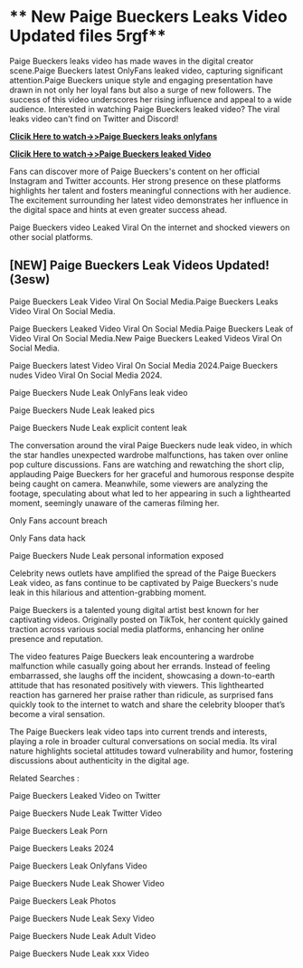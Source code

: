 
# ** New  Paige Bueckers Leaks Video Updated files 5rgf** #

Paige Bueckers leaks video has made waves in the digital creator scene.Paige Bueckers latest OnlyFans leaked video, capturing significant attention.Paige Bueckers unique style and engaging presentation have drawn in not only her loyal fans but also a surge of new followers. The success of this video underscores her rising influence and appeal to a wide audience. Interested in watching Paige Bueckers leaked video? The viral leaks video can't find on Twitter and Discord!

**[Clicik Here to watch->>Paige Bueckers leaks onlyfans ](http://xflirt.top)**

**[Clicik Here to watch->>Paige Bueckers leaked Video](http://xflirt.top)**

Fans can discover more of Paige Bueckers's content on her official Instagram and Twitter accounts. Her strong presence on these platforms highlights her talent and fosters meaningful connections with her audience. The excitement surrounding her latest video demonstrates her influence in the digital space and hints at even greater success ahead.

Paige Bueckers video Leaked Viral On the internet and shocked viewers on other social platforms.

## [NEW]  Paige Bueckers Leak Videos Updated!  (3esw) ##

Paige Bueckers Leak Video Viral On Social Media.Paige Bueckers Leaks Video Viral On Social Media.

Paige Bueckers Leaked Video Viral On Social Media.Paige Bueckers Leak of Video Viral On Social Media.New Paige Bueckers Leaked Videos Viral On Social Media.

Paige Bueckers latest Video Viral On Social Media 2024.Paige Bueckers nudes Video Viral On Social Media 2024.

Paige Bueckers Nude Leak OnlyFans leak video

Paige Bueckers Nude Leak leaked pics

Paige Bueckers Nude Leak explicit content leak

The conversation around the viral Paige Bueckers nude leak video, in which the star handles unexpected wardrobe malfunctions, has taken over online pop culture discussions. Fans are watching and rewatching the short clip, applauding Paige Bueckers for her graceful and humorous response despite being caught on camera. Meanwhile, some viewers are analyzing the footage, speculating about what led to her appearing in such a lighthearted moment, seemingly unaware of the cameras filming her.

Only Fans account breach

Only Fans data hack

Paige Bueckers Nude Leak personal information exposed

Celebrity news outlets have amplified the spread of the Paige Bueckers Leak video, as fans continue to be captivated by Paige Bueckers's nude leak in this hilarious and attention-grabbing moment.

Paige Bueckers is a talented young digital artist best known for her captivating videos. Originally posted on TikTok, her content quickly gained traction across various social media platforms, enhancing her online presence and reputation.

The video features  Paige Bueckers leak encountering a wardrobe malfunction while casually going about her errands. Instead of feeling embarrassed, she laughs off the incident, showcasing a down-to-earth attitude that has resonated positively with viewers. This lighthearted reaction has garnered her praise rather than ridicule, as surprised fans quickly took to the internet to watch and share the celebrity blooper that’s become a viral sensation.

The Paige Bueckers leak video taps into current trends and interests, playing a role in broader cultural conversations on social media. Its viral nature highlights societal attitudes toward vulnerability and humor, fostering discussions about authenticity in the digital age.

Related Searches :

Paige Bueckers Leaked Video on Twitter

Paige Bueckers Nude Leak Twitter Video

Paige Bueckers Leak Porn

Paige Bueckers Leaks 2024

Paige Bueckers Leak Onlyfans Video

Paige Bueckers Nude Leak Shower Video

Paige Bueckers Leak Photos

Paige Bueckers Nude Leak Sexy Video

Paige Bueckers Nude Leak Adult Video

Paige Bueckers Nude Leak xxx Video


